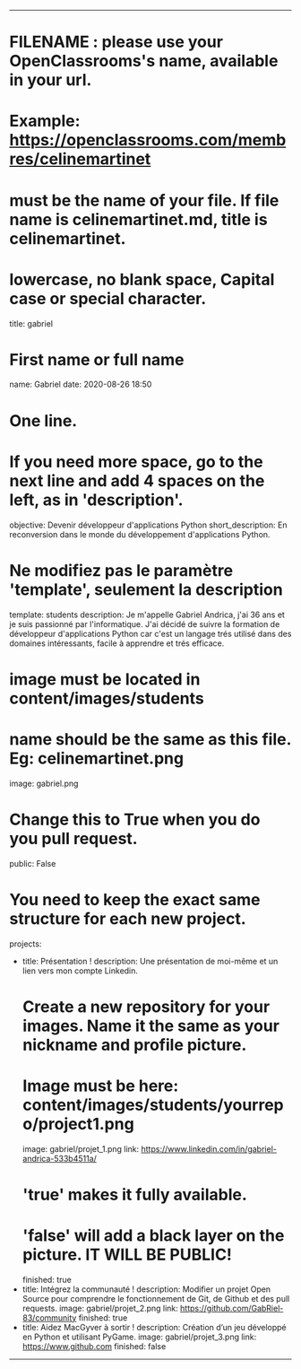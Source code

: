 ---

# FILENAME : please use your OpenClassrooms's name, available in your url.
# Example: https://openclassrooms.com/membres/celinemartinet
# must be the name of your file. If file name is celinemartinet.md, title is celinemartinet.
# lowercase, no blank space, Capital case or special character.
title: gabriel

# First name or full name
name: Gabriel
date: 2020-08-26 18:50

# One line.
# If you need more space, go to the next line and add 4 spaces on the left, as in 'description'.
objective: Devenir développeur d'applications Python
short_description: En reconversion dans le monde du développement d'applications Python.

# Ne modifiez pas le paramètre 'template', seulement la description
template: students
description:
    Je m'appelle Gabriel Andrica, j'ai 36 ans et je suis passionné par l'informatique. J'ai décidé de suivre la formation de développeur d'applications Python car c'est un langage trés utilisé dans des domaines intéressants, facile à apprendre et trés efficace.
  

# image must be located in content/images/students
# name should be the same as this file. Eg: celinemartinet.png
image: gabriel.png

# Change this to True when you do you pull request.
public: False

# You need to keep the exact same structure for each new project.
projects:
  - title: Présentation !
    description: Une présentation de moi-même et un lien vers mon compte Linkedin.
    # Create a new repository for your images. Name it the same as your nickname and profile picture.
    # Image must be here: content/images/students/yourrepo/project1.png
    image: gabriel/projet_1.png
    link: https://www.linkedin.com/in/gabriel-andrica-533b4511a/
    # 'true' makes it fully available.
    # 'false' will add a black layer on the picture. IT WILL BE PUBLIC!
    finished: true
  - title: Intégrez la communauté !
    description: Modifier un projet Open Source pour comprendre le fonctionnement de Git, de Github et des pull requests. 
    image: gabriel/projet_2.png
    link: https://github.com/GabRiel-83/community
    finished: true
  - title: Aidez MacGyver à sortir !
    description: Création d’un jeu développé en Python et utilisant PyGame.
    image: gabriel/projet_3.png
    link: https://www.github.com
    finished: false
---